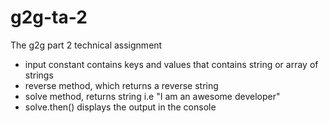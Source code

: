 # g2g-ta-2

The g2g part 2 technical assignment

* input constant contains keys and values that contains string or array of strings
* reverse method, which returns a reverse string
* solve method, returns string i.e "I am an awesome developer"
* solve.then() displays the output in the console
